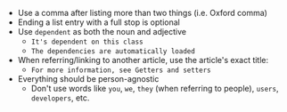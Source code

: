 - Use a comma after listing more than two things (i.e. Oxford comma)
- Ending a list entry with a full stop is optional
- Use `dependent` as both the noun and adjective
    - `It's dependent on this class`
    - `The dependencies are automatically loaded`
- When referring/linking to another article, use the article's exact title:
    - `For more information, see Getters and setters`
- Everything should be person-agnostic
    - Don't use words like `you`, `we`, `they` (when referring to people), `users`, `developers`, etc.
